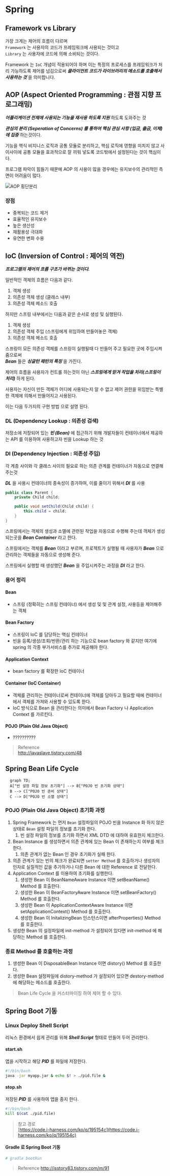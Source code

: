 # Spring

## Framework vs Library

가장 크게는 제어의 흐름이 다르며  
`Framework` 는 사용자의 코드가 프레임워크에 사용되는 것이고  
`Library` 는 사용자에 코드에 의해 소비되는 것이다.

Framework 는 `IoC` 개념이 적용되어야 하며 이는 특정의 프로세스를 프레임워크가 처리 가능하도록 제어를 넘김으로써 _**클라이언트 코드가 라이브러리의 메소드를 호출해서 사용하는 것**_ 을 의미합니다.

## AOP \(Aspect Oriented Programming : 관점 지향 프로그래밍\)

_**어플리케이션 전체에 사용되는 기능을 재사용 하도록 지원**_ 하도록 도와주는 것

_**관심의 분리 \(Seperation of Concerns\) 를 통하여 핵심 관심 사항 \(입금, 출금, 이체\) 에 집중**_ 하는것이다.

기능을 핵식 비지니스 로직과 공통 모듈로 분리하고, 핵심 로직에 영향을 미치지 않고 사이사이에 공통 모듈을 효과적으로 잘 끼워 넣도록 코드밖에서 설정된다는 것이 핵심이다.

프로그램 파악이 힘들기 때문에 AOP 의 사용이 많을 경우에는 유지보수의 관리적인 측면이 어려움이 많다.

![AOP 횡단분리](/img/A009.png)

### 장점

* 중복되는 코드 제거
* 효율적인 유지보수
* 높은 생산성
* 재활용성 극대화
* 유연한 변화 수용

## IoC \(Inversion of Control : 제어의 역전\)

_**프로그램의 제어의 흐름 구조가 바뀌는 것이다.**_

일반적인 객체의 흐름은 다음과 같다.

1. 객체 생성
2. 의존성 객체 생성 \(클래스 내부\)
3. 의존성 객체 메소드 호출

하지만 스프링 내부에서는 다음과 같은 순서로 생성 및 실행된다.

1. 객체 생성
2. 의존성 객체 주입 \(스프링에게 위임하여 만들어놓은 객체\)
3. 의존성 객체 메소드 호출

스프링이 모든 의존성 객체를 스프링이 실행될때 다 만들어 주고 필요한 곳에 주입시켜줌으로써  
_**Bean**_ 들은 _**싱글턴 패턴의 특징**_ 을 가진다.

제어의 흐름을 사용자가 컨트롤 하는것이 아닌 _**스프링에게 맏겨 작업을 처리(스프링이 처리)**_ 하게 된다.

사용자는 자신이 만든 객체가 어디에 사용되는지 알 수 없고 제어 권한을 위임받는 특별한 객체에 의해서 만들어지고 사용된다.

이는 다음 두가지의 구현 방법 으로 설명 된다.

### DL (Dependency Lookup : 의존성 검색)

저장소에 저장되어 있는 _**빈 (Bean)**_ 에 접근하기 위해 개발자들이 컨테이너에서 제공하는 API 를 이용하여 사용하고자 빈을 Lookup 하는 것

### DI (Dependency Injection : 의존성 주입)

각 계층 사이와 각 클래스 사이의 필요로 하는 의존 관계를 컨테이너가 자동으로 연결해 주는것

_**DL**_ 을 사용시 컨테이너의 종속성이 증가하여, 이를 줄이기 위해서 _**DI**_ 를 사용

```java
public class Parent {
    private Child child;

    public void setChild(Child child) {
        this.child = child;
    }
}
```

스프링에서는 객체의 생성과 소멸에 관련된 작업을 자동으로 수행해 주는데 객체가 생성되는곳을 _**Bean Container**_ 라고 한다.

스프링에서는 객체를 _**Bean**_ 이라고 부르며, 프로젝트가 실행될 때 사용자가 _**Bean**_ 으로 관리하는 객체들을 자동으로 생성해 준다.

스프링에서 실행할 때 생성했던 _**Bean**_ 을 주입시켜주는 과정을 _**DI**_ 라고 한다.

### 용어 정리

#### Bean

* 스프링 (정확히는 스프링 컨테이너) 에서 생성 및 및 관계 설정, 사용등을 제어해주는 객체

#### Bean Factory

* 스프링이 IoC 를 담당하는 핵심 컨테이너
* 빈을 등록/생성/조회/반환/관리 하는 기능으로 bean factory 와 같지만 여기에 spring 의 각종 부가서비스를 추가로 제공해야 한다.

#### Application Context

* bean factory 를 확장한 IoC 컨테이너

#### Container (IoC Container)

* 객체를 관리하는 컨테이너로써 컨테이너에 객체를 담아두고 필요할 때에 컨테이너에서 객체를 가져와 사용할 수 있도록 한다.
* IoC 방식으로 Bean 을 관리한다는 의미에서 Bean Factory 나 Application Context 를 가르킨다.

#### POJO (Plain Old Java Object)

* ??????????

> Reference  
> http://javaslave.tistory.com/48

## Spring Bean Life Cycle

```mermaid
  graph TD;
  A["빈 설정 파일 정보 초기화"] --> B["POJO 빈 초기화 상태"]
  B --> C["POJO 빈 준비 상태"]
  C --> D["POJO 빈 소멸 상태"]
```

### POJO (Plain Old Java Object) 초기화 과정

1. Spring Framework 는 먼저 `Bean` 설정파일의 POJO 빈을 Instance 화 하지 않은 상태로 `Bean` 설정 파일의 정보를 초기화 한다.
    1. 빈 설정 파일의 정보를 초기화 하면서 XML DTD 에 대하여 유효한지 체크한다.
2. Bean Instance 를 생성하면서 의존 관계에 있는 Bean 이 존재하는지 여부를 체크한다.
    1. 의존 관계가 없는 Bean 인 경우 초기화가 실패 한다.
3. 의존 관계가 있는 빈의 체크가 완료되면 `setter Method` 를 호출하거나 생성자의 인자로 실질적인 값을 추가하거나 다른 Bean 에 대한 Reference 로 전달한다.
4. Application Context 를 이용하여 초기화를 실행한다.
    1. 생성한 Bean 이 BeanNameAware Instance 이면 setBeanName() Method 를 호출한다.
    2. 생성한 Bean 이 BeanFactoryAware Instance 이면 setBeanFactory() Method 를 호출한다.
    3. 생성한 Bean 이 ApplicationContextAware Instance 이면 setApplicationContext() Method 를 호출한다.
    4. 생성한 Bean 이 InitalizingBean 인스턴스이면 afterProperties() Method 를 호출한다.
5. 생성한 Bean 의 설정파일에 init-method 가 설정되어 있다면 init-method 에 해당하는 Method 를 호출한다.

### 종료 Method 를 호출하는 과정

1. 생성한 Bean 이 DisposableBean Instance 이면 distory() Method 를 호출한다.
2. 생성한 Bean 설정파일에 distory-method 가 설정되어 있으면 destory-method 에 해당하는 메소드를 호출한다.

> Bean Life Cycle 을 커스터마이징 하여 제어 할 수 있다.

## Spring Boot 기동

### Linux Deploy Shell Script

리눅스 환경에서 쉽게 관리를 위해 _**Shell Script**_ 형태로 만들어 두어 관리한다.

#### start.sh

앱을 시작하고 해당 _**PID**_ 를 파일에 저장한다.

```bash
#!/bin/bash
java -jar myapp.jar & echo $! > ./pid.file &
```

#### stop.sh

저장된 _**PID**_ 를 사용하여 앱을 중지 한다.

```bash
#!/bin/bash
kill $(cat ./pid.file)
```

> 참고 경로   
> [https://code.i-harness.com/ko/q/195154c](https://code.i-harness.com/ko/q/195154c)

#### Gradle 로 Spring Boot 기동 

```bash
# gradle bootRun
```

> Reference
> http://isstory83.tistory.com/m/91